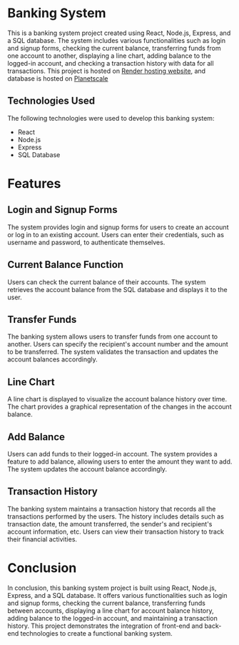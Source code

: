 # Banking System

This is a banking system project created using React, Node.js, Express, and a SQL database. The system includes various functionalities such as login and signup forms, checking the current balance, transferring funds from one account to another, displaying a line chart, adding balance to the logged-in account, and checking a transaction history with data for all transactions. This project is hosted on [Render hosting website](https://render.com/), and database is hosted on [Planetscale](https://planetscale.com/)

## Technologies Used

The following technologies were used to develop this banking system:

- React
- Node.js
- Express
- SQL Database

# Features

## Login and Signup Forms

The system provides login and signup forms for users to create an account or log in to an existing account. Users can enter their credentials, such as username and password, to authenticate themselves.


## Current Balance Function

Users can check the current balance of their accounts. The system retrieves the account balance from the SQL database and displays it to the user.

## Transfer Funds

The banking system allows users to transfer funds from one account to another. Users can specify the recipient's account number and the amount to be transferred. The system validates the transaction and updates the account balances accordingly.

## Line Chart

A line chart is displayed to visualize the account balance history over time. The chart provides a graphical representation of the changes in the account balance.

## Add Balance

Users can add funds to their logged-in account. The system provides a feature to add balance, allowing users to enter the amount they want to add. The system updates the account balance accordingly.

## Transaction History

The banking system maintains a transaction history that records all the transactions performed by the users. The history includes details such as transaction date, the amount transferred, the sender's and recipient's account information, etc. Users can view their transaction history to track their financial activities.

# Conclusion

In conclusion, this banking system project is built using React, Node.js, Express, and a SQL database. It offers various functionalities such as login and signup forms, checking the current balance, transferring funds between accounts, displaying a line chart for account balance history, adding balance to the logged-in account, and maintaining a transaction history. This project demonstrates the integration of front-end and back-end technologies to create a functional banking system.
